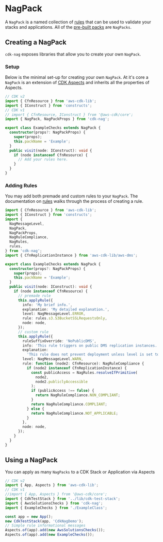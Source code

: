<!--
Copyright Amazon.com, Inc. or its affiliates. All Rights Reserved.
SPDX-License-Identifier: Apache-2.0
-->

# NagPack

A `NagPack` is a named collection of [rules](./RuleCreation.md) that can be used to validate your stacks and applications. All of the [pre-built packs](../README.md#available-packs) are `NagPacks`.

## Creating a NagPack

`cdk-nag` exposes libraries that allow you to create your own `NagPack`.

### Setup

Below is the minimal set-up for creating your own `NagPack`. At it's core a `NagPack` is an extension of [CDK Aspects](https://docs.aws.amazon.com/cdk/v2/guide/aspects.html#aspects_example) and inherits all the properties of Aspects.

```typescript
// CDK v2
import { CfnResource } from 'aws-cdk-lib';
import { IConstruct } from 'constructs';
// CDK v1
// import { CfnResource, IConstruct } from '@aws-cdk/core';
import { NagPack, NagPackProps } from 'cdk-nag';

export class ExampleChecks extends NagPack {
  constructor(props?: NagPackProps) {
    super(props);
    this.packName = 'Example';
  }
  public visit(node: IConstruct): void {
    if (node instanceof CfnResource) {
      // Add your rules here.
    }
  }
}
```

### Adding Rules

You may add both premade and custom rules to your `NagPack`. The documentation on [rules](./RuleCreation.md) walks through the process of creating a rule.

```typescript
import { CfnResource } from 'aws-cdk-lib';
import { IConstruct } from 'constructs';
import {
  NagMessageLevel,
  NagPack,
  NagPackProps,
  NagRuleCompliance,
  NagRules,
  rules,
} from 'cdk-nag';
import { CfnReplicationInstance } from 'aws-cdk-lib/aws-dms';

export class ExampleChecks extends NagPack {
  constructor(props?: NagPackProps) {
    super(props);
    this.packName = 'Example';
  }
  public visit(node: IConstruct): void {
    if (node instanceof CfnResource) {
      // premade rule
      this.applyRule({
        info: 'My brief info.',
        explanation: 'My detailed explanation.',
        level: NagMessageLevel.ERROR,
        rule: rules.s3.S3BucketSSLRequestsOnly,
        node: node,
      });
      // custom rule
      this.applyRule({
        ruleSuffixOverride: 'NoPublicDMS',
        info: 'This rule triggers on public DMS replication instances.',
        explanation:
          'This rule does not prevent deployment unless level is set to NagMessageLevel.ERROR.',
        level: NagMessageLevel.WARN,
        rule: function (node2: CfnResource): NagRuleCompliance {
          if (node2 instanceof CfnReplicationInstance) {
            const publicAccess = NagRules.resolveIfPrimitive(
              node2,
              node2.publiclyAccessible
            );
            if (publicAccess !== false) {
              return NagRuleCompliance.NON_COMPLIANT;
            }
            return NagRuleCompliance.COMPLIANT;
          } else {
            return NagRuleCompliance.NOT_APPLICABLE;
          }
        },
        node: node,
      });
    }
  }
}
```

## Using a NagPack

You can apply as many `NagPacks` to a CDK Stack or Application via Aspects

```typescript
// CDK v2
import { App, Aspects } from 'aws-cdk-lib';
// CDK v1
//import { App, Aspects } from '@aws-cdk/core';
import { CdkTestStack } from '../lib/cdk-test-stack';
import { AwsSolutionsChecks } from 'cdk-nag';
import { ExampleChecks } from './ExampleClass';

const app = new App();
new CdkTestStack(app, 'CdkNagDemo');
// Simple rule informational messages
Aspects.of(app).add(new AwsSolutionsChecks());
Aspects.of(app).add(new ExampleChecks());
```
